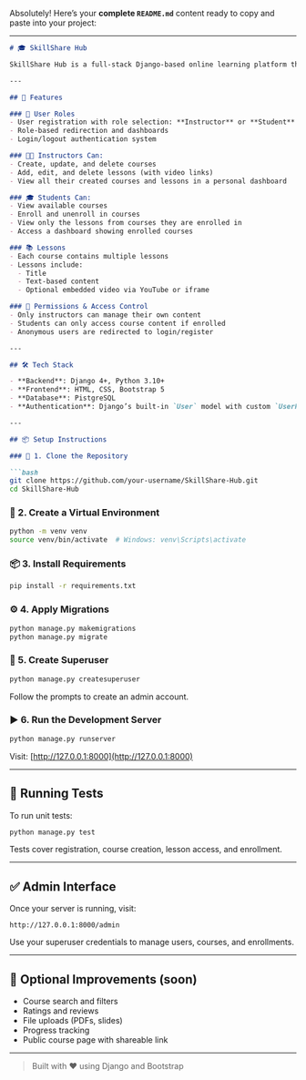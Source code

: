 Absolutely! Here’s your **complete `README.md`** content ready to copy and paste into your project:

---

````markdown
# 🎓 SkillShare Hub

SkillShare Hub is a full-stack Django-based online learning platform that allows instructors to create and manage courses, while students can enroll, learn, and track their progress through lessons.

---

## 🚀 Features

### 👤 User Roles
- User registration with role selection: **Instructor** or **Student**
- Role-based redirection and dashboards
- Login/logout authentication system

### 🧑‍🏫 Instructors Can:
- Create, update, and delete courses
- Add, edit, and delete lessons (with video links)
- View all their created courses and lessons in a personal dashboard

### 🎓 Students Can:
- View available courses
- Enroll and unenroll in courses
- View only the lessons from courses they are enrolled in
- Access a dashboard showing enrolled courses

### 📚 Lessons
- Each course contains multiple lessons
- Lessons include:
  - Title
  - Text-based content
  - Optional embedded video via YouTube or iframe

### 🔐 Permissions & Access Control
- Only instructors can manage their own content
- Students can only access course content if enrolled
- Anonymous users are redirected to login/register

---

## 🛠️ Tech Stack

- **Backend**: Django 4+, Python 3.10+
- **Frontend**: HTML, CSS, Bootstrap 5
- **Database**: PistgreSQL
- **Authentication**: Django’s built-in `User` model with custom `UserProfile`

---

## 📦 Setup Instructions

### 🔧 1. Clone the Repository

```bash
git clone https://github.com/your-username/SkillShare-Hub.git
cd SkillShare-Hub
````

### 🧱 2. Create a Virtual Environment

```bash
python -m venv venv
source venv/bin/activate  # Windows: venv\Scripts\activate
```

### 📦 3. Install Requirements

```bash
pip install -r requirements.txt
```

### ⚙️ 4. Apply Migrations

```bash
python manage.py makemigrations
python manage.py migrate
```

### 👤 5. Create Superuser

```bash
python manage.py createsuperuser
```

Follow the prompts to create an admin account.

### ▶️ 6. Run the Development Server

```bash
python manage.py runserver
```

Visit: [http://127.0.0.1:8000](http://127.0.0.1:8000)

---

## 🧪 Running Tests

To run unit tests:

```bash
python manage.py test
```

Tests cover registration, course creation, lesson access, and enrollment.

---

## ✅ Admin Interface

Once your server is running, visit:

```
http://127.0.0.1:8000/admin
```

Use your superuser credentials to manage users, courses, and enrollments.

---

## 🌟 Optional Improvements (soon)

* Course search and filters
* Ratings and reviews
* File uploads (PDFs, slides)
* Progress tracking
* Public course page with shareable link

---

> Built with ❤️ using Django and Bootstrap

```

